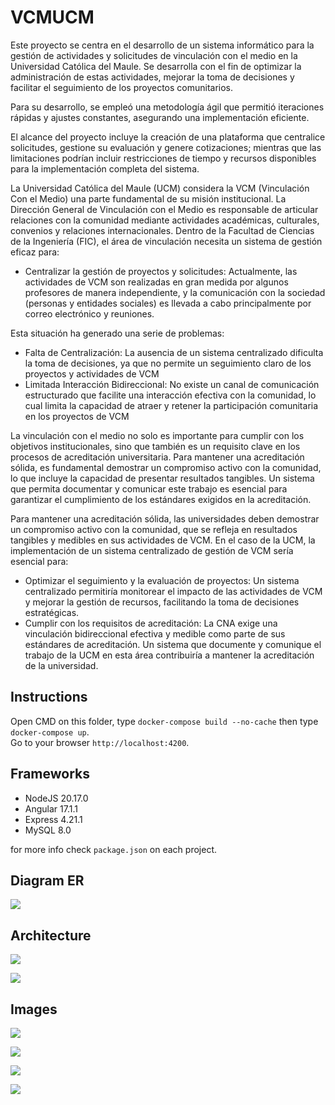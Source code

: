 # VCMUCM
Este proyecto se centra en el desarrollo de un sistema informático para la gestión de actividades y solicitudes de vinculación con el medio en la Universidad Católica del Maule. Se desarrolla con el fin de optimizar la administración de estas actividades, mejorar la toma de decisiones y facilitar el seguimiento de los proyectos comunitarios.

Para su desarrollo, se empleó una metodología ágil que permitió iteraciones rápidas y ajustes constantes, asegurando una implementación eficiente.

El alcance del proyecto incluye la creación de una plataforma que centralice solicitudes, gestione su evaluación y genere cotizaciones; mientras que las limitaciones podrían incluir restricciones de tiempo y recursos disponibles para la implementación completa del sistema.

La Universidad Católica del Maule (UCM) considera la VCM (Vinculación Con el Medio) una parte fundamental de su misión institucional. La Dirección General de Vinculación con el Medio es responsable de articular relaciones con la comunidad mediante actividades académicas, culturales, convenios y relaciones internacionales. Dentro de la Facultad de Ciencias de la Ingeniería (FIC), el área de vinculación necesita un sistema de gestión eficaz para:

- Centralizar la gestión de proyectos y solicitudes: Actualmente, las actividades de VCM son realizadas en gran medida por algunos profesores de manera independiente, y la comunicación con la sociedad (personas y entidades sociales) es llevada a cabo principalmente por correo electrónico y reuniones.

Esta situación ha generado una serie de problemas:

- Falta de Centralización: La ausencia de un sistema centralizado dificulta la toma de decisiones, ya que no permite un seguimiento claro de los proyectos y actividades de VCM
- Limitada Interacción Bidireccional: No existe un canal de comunicación estructurado que facilite una interacción efectiva con la comunidad, lo cual limita la capacidad de atraer y retener la participación comunitaria en los proyectos de VCM

La vinculación con el medio no solo es importante para cumplir con los objetivos institucionales, sino que también es un requisito clave en los procesos de acreditación universitaria. Para mantener una acreditación sólida, es fundamental demostrar un compromiso activo con la comunidad, lo que incluye la capacidad de presentar resultados tangibles. Un sistema que permita documentar y comunicar este trabajo es esencial para garantizar el cumplimiento de los estándares exigidos en la acreditación.

Para mantener una acreditación sólida, las universidades deben demostrar un compromiso activo con la comunidad, que se refleja en resultados tangibles y medibles en sus actividades de VCM. En el caso de la UCM, la implementación de un sistema centralizado de gestión de VCM sería esencial para:

- Optimizar el seguimiento y la evaluación de proyectos: Un sistema centralizado permitiría monitorear el impacto de las actividades de VCM y mejorar la gestión de recursos, facilitando la toma de decisiones estratégicas.
- Cumplir con los requisitos de acreditación: La CNA exige una vinculación bidireccional efectiva y medible como parte de sus estándares de acreditación. Un sistema que documente y comunique el trabajo de la UCM en esta área contribuiría a mantener la acreditación de la universidad.

## Instructions

Open CMD on this folder, type `docker-compose build --no-cache` then type `docker-compose up`.  
Go to your browser `http://localhost:4200`.

## Frameworks
- NodeJS 20.17.0
- Angular 17.1.1 
- Express 4.21.1  
- MySQL 8.0

for more info check `package.json` on each project.

## Diagram ER
![](https://i.imgur.com/ZimaU92.png)

## Architecture
![](https://i.imgur.com/1zXZQMZ.png)

![](https://i.imgur.com/nyLieYA.png)

## Images
![](https://i.imgur.com/zpzN2sH.png)

![](https://i.imgur.com/T9Tibgi.png)

![](https://i.imgur.com/0lXw30e.png)

![](https://i.imgur.com/T2TMOvM.png)
